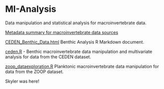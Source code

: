 # MI-Analysis
Data manipulation and statistical analysis for macroinvertebrate data.

[Metadata summary for macroinvertebrate data sources](MI-Metadata/Macroinvertebrate_Metadata_Readme.docx)

[CEDEN_Benthic_Data.html](CEDEN_Benthic_Data.html) Benthic Analysis R Markdown document.

[ceden.R](ceden.R) - Benthic macroinvertebrate data manipulation and multivariate analysis for data from the CEDEN dataset.

[zoop_dataexploration.R](zoop_dataexploration.R) Planktonic macroinvertebrate data manipulation for data from the ZOOP dataset.

Skyler was here!
